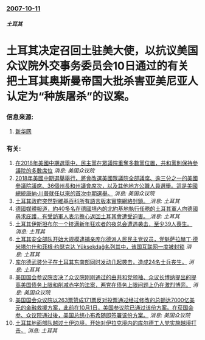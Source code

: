 ### [2007-10-11](/news/2007/10/11/index.md)

##### 土耳其
# 土耳其决定召回土驻美大使，以抗议美国众议院外交事务委员会10日通过的有关把土耳其奥斯曼帝国大批杀害亚美尼亚人认定为“种族屠杀”的议案。




### 信息来源:

1. [新华网](http://news.xinhuanet.com/world/2007-10/12/content_6867078.htm)

### 有关:

1. [在2018年美國中期選舉中，民主黨在眾議院重奪多數黨位置，共和黨則保持參議院的多數席位](/zh/news/2018/11/7/在2018年美國中期選舉中-民主黨在眾議院重奪多數黨位置-共和黨則保持參議院的多數席位.md) _消息: 美国众议院_
2. [2018年美國中期選舉舉行，將會改選美國眾議院全部議席、逾三分之一的美國參議院議席、36個州長和州議會席次，以及其他地方公職人員選舉。這是美國總統唐納·川普就任以來的首次中期選舉。](/zh/news/2018/11/6/2018年美國中期選舉舉行-將會改選美國眾議院全部議席-逾三分之一的美國參議院議席-36個州長和州議會席次-以及其他地方.md) _消息: 美国众议院_
3. [土耳其政府突然對維基百科所有語言版本實施網絡封鎖。 ](/zh/news/2017/04/29/土耳其政府突然對維基百科所有語言版本實施網絡封鎖.md) _消息: 土耳其_
4. [德國媒體報道，約40多名在德國境內的北約基地執行任務的土耳其軍人向德國尋求庇護，有受訪軍人表示擔心返回土耳其會遭受迫害。 ](/zh/news/2017/01/28/德國媒體報道-約40多名在德國境內的北約基地執行任務的土耳其軍人向德國尋求庇護-有受訪軍人表示擔心返回土耳其會遭受迫害.md) _消息: 土耳其_
5. [土耳其伊斯坦布尔一个挤满新年狂欢者的夜总会遭遇袭击，至少39人喪生。 ](/zh/news/2017/01/1/土耳其伊斯坦布尔一个挤满新年狂欢者的夜总会遭遇袭击-至少39人喪生.md) _消息: 土耳其_
6. [土耳其安全部队开始大规模逮捕亲库尔德派人民民主党议员，党魁萨拉赫丁·德米塔尔什和菲根·约瑟克达 Yüksekdağ名列其中，该国互联网一度被封锁](/zh/news/2016/11/4/土耳其安全部队开始大规模逮捕亲库尔德派人民民主党议员-党魁萨拉赫丁-德米塔尔什和菲根-约瑟克达-Yüksekdağ名列其.md) _消息: 土耳其_
7. [库尔德武装分子在土耳其东南部同时发动几起袭击，造成24名士兵丧生。](/zh/news/2011/10/19/库尔德武装分子在土耳其东南部同时发动几起袭击-造成24名士兵丧生.md) _消息: 土耳其_
8. [美国国会参议院否决了众议院刚刚通过的由共和党领袖、众议长博纳提出的提高美国债务上限和削减赤字的法案，两党在债务上限问题上仍在激烈博弈。](/zh/news/2011/07/29/美国国会参议院否决了众议院刚刚通过的由共和党领袖-众议长博纳提出的提高美国债务上限和削减赤字的法案-两党在债务上限问题上.md) _消息: 美国众议院_
9. [美国国会众议院以263票赞成171票反对投票通过经过修改的总额达7000亿美元的金融救援方案，此前在10月1日，美国参议院已通过该份方案。在获国会参、众议院通过後，美国总统小布希随即签署该份方案。](/zh/news/2008/10/3/美国国会众议院以263票赞成171票反对投票通过经过修改的总额达7000亿美元的金融救援方案-此前在10月1日-美国参议.md) _消息: 美国众议院_
10. [土耳其地面部队越过土伊边境，开始对伊拉克境内的库尔德工人党实施越境打击。](/zh/news/2008/02/21/土耳其地面部队越过土伊边境-开始对伊拉克境内的库尔德工人党实施越境打击.md) _消息: 土耳其_
